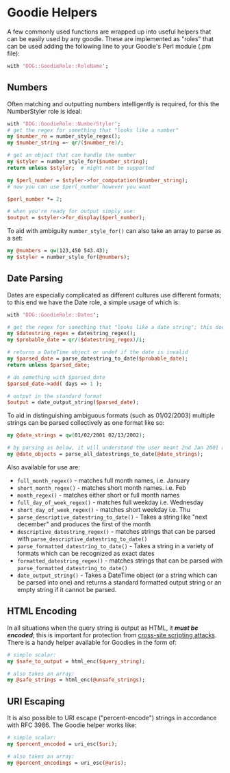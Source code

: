 # Goodie Helpers

A few commonly used functions are wrapped up into useful helpers that can be easily used by any goodie. These are implemented as "roles" that can be used adding the following line to your Goodie's Perl module (.pm file):

```perl
with 'DDG::GoodieRole::RoleName';
```


## Numbers

Often matching and outputting numbers intelligently is required, for this the NumberStyler role is ideal:

```perl
with 'DDG::GoodieRole::NumberStyler';
# get the regex for something that "looks like a number"
my $number_re = number_style_regex();
my $number_string =~ qr/($number_re)/;

# get an object that can handle the number
my $styler = number_style_for($number_string);
return unless $styler;  # might not be supported

my $perl_number = $styler->for_computation($number_string);
# now you can use $perl_number however you want

$perl_number *= 2;

# when you're ready for output simply use:
$output = $styler->for_display($perl_number);
```


To aid with ambiguity `number_style_for()` can also take an array to parse as a set:

```perl
my @numbers = qw(123,450 543.43);
my $styler = number_style_for(@numbers);
```


## Date Parsing

Dates are especially complicated as different cultures use different formats; to this end we have the Date role, a simple usage of which is:

```perl
with 'DDG::GoodieRole::Dates';

# get the regex for something that "looks like a date string"; this doesn't mean it *is* a valid date
my $datestring_regex = datestring_regex();
my $probable_date = qr/($datestring_regex)/i;

# returns a DateTime object or undef if the date is invalid
my $parsed_date = parse_datestring_to_date($probable_date);
return unless $parsed_date;

# do something with $parsed_date
$parsed_date->add( days => 1 );

# output in the standard format
$output = date_output_string($parsed_date);
```


To aid in distinguishing ambiguous formats (such as 01/02/2003) multiple strings can be parsed collectively as one format like so:

```perl
my @date_strings = qw(01/02/2001 02/13/2002);

# by parsing as below, it will understand the user meant 2nd Jan 2001 and 13th Feb 2002
my @date_objects = parse_all_datestrings_to_date(@date_strings);
```


Also available for use are:

* `full_month_regex()` - matches full month names, i.e. January
* `short_month_regex()` - matches short month names. i.e. Feb
* `month_regex()` - matches either short or full month names
* `full_day_of_week_regex()` -  matches full weekday i.e. Wednesday
* `short_day_of_week_regex()` - matches short weekday i.e. Thu
* `parse_descriptive_datestring_to_date()` - Takes a string like "next december" and produces the first of the month
* `descriptive_datestring_regex()` - matches strings that can be parsed with `parse_descriptive_datestring_to_date()`
* `parse_formatted_datestring_to_date()` - Takes a string in a variety of formats which can be recognized as exact dates
* `formatted_datestring_regex()` - matches strings that can be parsed with `parse_formatted_datestring_to_date()`
* `date_output_string()` - Takes a DateTime object (or a string which can be parsed into one) and returns a standard formatted output string or an empty string if it cannot be parsed.

## HTML Encoding

In all situations when the query string is output as HTML, it ***must be encoded***; this is important for protection from [cross-site scripting attacks](https://duckduckgo.com/Cross-site_scripting?ia=about). There is a handy helper available for Goodies in the form of:

```perl
# simple scalar:
my $safe_to_output = html_enc($query_string);

# also takes an array:
my @safe_strings = html_enc(@unsafe_strings);
```

## URI Escaping

It is also possible to URI escape ("percent-encode") strings in accordance with RFC 3986.  The Goodie helper works like:

```perl
# simple scalar:
my $percent_encoded = uri_esc($uri);

# also takes an array:
my @percent_encodings = uri_esc(@uris);
```
